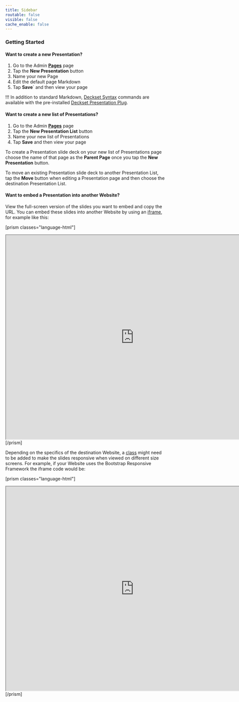 ```yaml
---
title: Sidebar
routable: false
visible: false
cache_enable: false
---
```


### Getting Started

#### Want to create a new Presentation?

1. Go to the Admin [**Pages**](/admin/pages) page
2. Tap the **New Presentation** button
3. Name your new Page
4. Edit the default page Markdown
5. Tap **Save**` and then view your page

!!! In addition to standard Markdown, [Deckset Syntax](https://docs.deckset.com/English.lproj/) commands are available with the pre-installed [Deckset Presentation Plug](https://github.com/OleVik/grav-plugin-presentation-deckset).

#### Want to create a new list of Presentations?

1. Go to the Admin [**Pages**](/admin/pages) page
2. Tap the **New Presentation List** button
3. Name your new list of Presentations
4. Tap **Save** and then view your page

To create a Presentation slide deck on your new list of Presentations page choose the name of that page as the **Parent Page** once you tap the **New Presentation** button.

To move an existing Presentation slide deck to another Presentation List, tap the **Move** button when editing a Presentation page and then choose the destination Presentation List.

#### Want to embed a Presentation into another Website?

View the full-screen version of the slides you want to embed and copy the URL. You can embed these slides into another Website by using an [iframe](https://www.w3schools.com/tags/tag_iframe.asp), for example like this:

[prism classes="language-html"]
<iframe src="https://demo.hibbittsdesign.org/grav-open-matter-course-hub/presentations/placeholder-slides" width="800" height="640" allowfullscreen="allowfullscreen"></iframe>
[/prism]

Depending on the specifics of the destination Website, a [class](https://www.w3schools.com/html/html_classes.asp) might need to be added to make the slides responsive when viewed on different size screens. For example, if your Website uses the Bootstrap Responsive Framework the iframe code would be:

[prism classes="language-html"]
<div class="embed-responsive embed-responsive-4by3"><iframe src="https://demo.hibbittsdesign.org/grav-open-matter-course-hub/presentations/placeholder-slides" width="800" height="640" allowfullscreen="allowfullscreen"></iframe></div>
[/prism]
